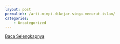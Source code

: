 ```yaml
---
layout: post
permalink: /arti-mimpi-dikejar-singa-menurut-islam/
categories:
    - Uncategorized
---
```


[Baca Selengkapnya](/08)